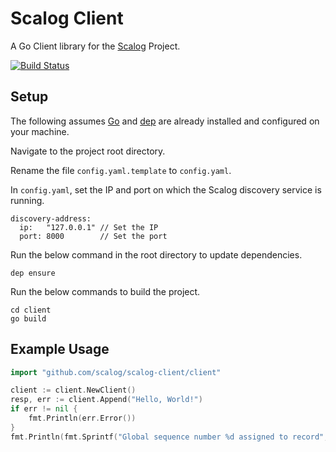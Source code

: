# Scalog Client

A Go Client library for the [Scalog](https://github.com/scalog/scalog) Project.

[![Build Status](https://travis-ci.org/scalog/scalog-client.svg?branch=master)](https://travis-ci.org/scalog/scalog-client)

## Setup

The following assumes [Go](https://golang.org/) and [dep](https://github.com/golang/dep) are already installed and configured on your machine.

Navigate to the project root directory.

Rename the file `config.yaml.template` to `config.yaml`.

In `config.yaml`, set the IP and port on which the Scalog discovery service is running.

```
discovery-address:
  ip:   "127.0.0.1" // Set the IP
  port: 8000        // Set the port
```

Run the below command in the root directory to update dependencies.

`dep ensure`

Run the below commands to build the project.

```
cd client
go build
```

## Example Usage

```go
import "github.com/scalog/scalog-client/client"

client := client.NewClient()
resp, err := client.Append("Hello, World!")
if err != nil {
    fmt.Println(err.Error())
}
fmt.Println(fmt.Sprintf("Global sequence number %d assigned to record", resp))
```
